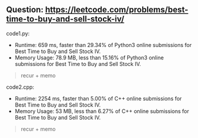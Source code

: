 ## Question: https://leetcode.com/problems/best-time-to-buy-and-sell-stock-iv/

code1.py:
* Runtime: 659 ms, faster than 29.34% of Python3 online submissions for Best Time to Buy and Sell Stock IV.
* Memory Usage: 78.9 MB, less than 15.16% of Python3 online submissions for Best Time to Buy and Sell Stock IV.
> recur + memo

code2.cpp:
* Runtime: 2254 ms, faster than 5.00% of C++ online submissions for Best Time to Buy and Sell Stock IV.
* Memory Usage: 53 MB, less than 6.27% of C++ online submissions for Best Time to Buy and Sell Stock IV.
> recur + memo